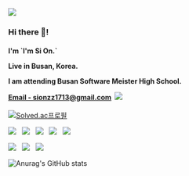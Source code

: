 <img src="https://capsule-render.vercel.app/api?type=waving&color=AF7AC5&height=300&section=header&text=dlatldhs%20(Full_Stack)&fontSize=45&fontColor=FDFEFE"/>
<h3 align="left">Hi there 👋!</h3>
<h4 align="left">I'm `I'm Si On.`
  
  Live in Busan, Korea. 
  
  I am attending Busan Software Meister High School.
  
  <u>Email - sionzz1713@gmail.com</u> &nbsp;<img src = "https://img.shields.io/badge/Gmail-d14836?style=flat-square&logo=Gmail&logoColor=white&link=mailto:sionzz1713@gmail.com"></h4>
  
  [![Solved.ac프로필](http://mazassumnida.wtf/api/v2/generate_badge?boj=dlatldhs)](https://solved.ac/dlatldhs)
  
  <p align="left">
  <img src="https://img.shields.io/badge/C-A8B9CC?style=flat-square&logo=C&logoColor=white"/></a> &nbsp
  <img src="https://img.shields.io/badge/Python-3776AB?style=flat-square&logo=Python&logoColor=white"/></a> &nbsp
  <img src="https://img.shields.io/badge/MariaDB-003545?style=flat-square&logo=MariaDB&logoColor=white"/></a> &nbsp
  <img src="https://img.shields.io/badge/MySQL-4479A1?style=flat-square&logo=MySQL&logoColor=white"/></a> &nbsp
  <img src="https://img.shields.io/badge/Flask-000000?style=flat-square&logo=Flask&logoColor=white"/></a> &nbsp
</p>
<p align="left">
  <img src="https://img.shields.io/badge/HTML5-E34F26?style=flat-square&logo=HTML5&logoColor=white"/></a> &nbsp
  <img src="https://img.shields.io/badge/CSS3-1572B6?style=flat-square&logo=CSS3&logoColor=white"/></a> &nbsp
  <img src="https://img.shields.io/badge/JavaScript-F7DF1E?style=flat-square&logo=JavaScript&logoColor=white"/></a> &nbsp
</p>

![Anurag's GitHub stats](https://github-readme-stats.vercel.app/api?username=dlatldhs&show_icons=true&theme=radical)

